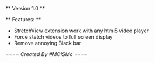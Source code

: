 ** Version 1.0 **


** Features: **
- StretchView extension work with any html5 video player 
- Force stetch videos to full screen display
- Remove annoying Black bar

=*=*=*= Created By #MCISMc =*=*=*=
